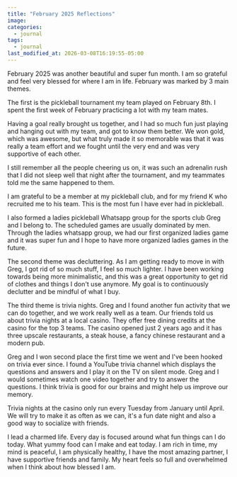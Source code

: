 ```yaml
---
title: "February 2025 Reflections"
image: 
categories:
  - journal
tags:
  - journal
last_modified_at: 2026-03-08T16:19:55-05:00
---
```


February 2025 was another beautiful and super fun month. I am so grateful and feel very blessed for where I am in life. February was marked by 3 main themes.

The first is the pickleball tournament my team played on February 8th. I spent the first week of February practicing a lot with my team mates.

Having a goal really brought us together, and I had so much fun just playing and hanging out with my team, and got to know them better. We won gold, which was awesome, but what truly made it so memorable was that it was really a team effort and we fought until the very end and was very supportive of each other.

I still remember all the people cheering us on, it was such an adrenalin rush that I did not sleep well that night after the tournament, and my teammates told me the same happened to them. 

I am grateful to be a member at my pickleball club, and for my friend K who recruited me to his team. This is the most fun I have ever had in pickleball.

I also formed a ladies pickleball Whatsapp group for the sports club Greg and I belong to. The scheduled games are usually dominated by men. Through the ladies whatsapp group, we had our first organized ladies game and it was super fun and I hope to have more organized ladies games in the future.

The second theme was decluttering. As I am getting ready to move in with Greg, I got rid of so much stuff, I feel so much lighter. I have been working towards being more minimalistic, and this was a great opportunity to get rid of clothes and things I don't use anymore. My goal is to continuously declutter and be mindful of what I buy.

The third theme is trivia nights. Greg and I found another fun activity that we can do together, and we work really well as a team. Our friends told us about trivia nights at a local casino. They offer free dining credits at the casino for the top 3 teams. The casino opened just 2 years ago and it has three upscale restaurants, a steak house, a fancy chinese restaurant and a modern pub.

Greg and I won second place the first time we went and I've been hooked on trivia ever since. I found a YouTube trivia channel which displays the questions and answers and I play it on the TV on silent mode. Greg and I would sometimes watch one video together and try to answer the questions. I think trivia is good for our brains and might help us improve our memory. 

Trivia nights at the casino only run every Tuesday from January until April. We will try to make it as often as we can, it's a fun date night and also a good way to socialize with friends.

I lead a charmed life. Every day is focused around what fun things can I do today. What yummy food can I make and eat today. I am rich in time, my mind is peaceful, I am physically healthy, I have the most amazing partner, I have supportive friends and family. My heart feels so full and overwhelmed when I think about how blessed I am.







